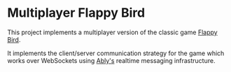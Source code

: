 # Multiplayer Flappy Bird

This project implements a multiplayer version of the classic game [Flappy Bird](https://en.wikipedia.org/wiki/Flappy_Bird).

It implements the client/server communication strategy for the game which works over WebSockets using [Ably's](https://www.ably.io) realtime messaging infrastructure.

